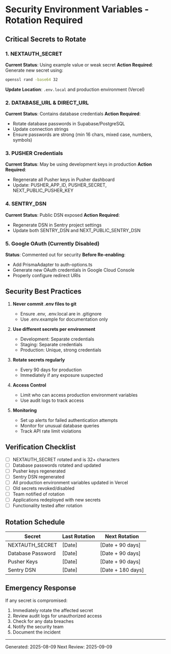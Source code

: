 # Security Environment Variables - Rotation Required

## Critical Secrets to Rotate

### 1. NEXTAUTH_SECRET
**Current Status**: Using example value or weak secret
**Action Required**: Generate new secret using:
```bash
openssl rand -base64 32
```
**Update Location**: `.env.local` and production environment (Vercel)

### 2. DATABASE_URL & DIRECT_URL
**Current Status**: Contains database credentials
**Action Required**: 
- Rotate database passwords in Supabase/PostgreSQL
- Update connection strings
- Ensure passwords are strong (min 16 chars, mixed case, numbers, symbols)

### 3. PUSHER Credentials
**Current Status**: May be using development keys in production
**Action Required**:
- Regenerate all Pusher keys in Pusher dashboard
- Update: PUSHER_APP_ID, PUSHER_SECRET, NEXT_PUBLIC_PUSHER_KEY

### 4. SENTRY_DSN
**Current Status**: Public DSN exposed
**Action Required**:
- Regenerate DSN in Sentry project settings
- Update both SENTRY_DSN and NEXT_PUBLIC_SENTRY_DSN

### 5. Google OAuth (Currently Disabled)
**Status**: Commented out for security
**Before Re-enabling**:
- Add PrismaAdapter to auth-options.ts
- Generate new OAuth credentials in Google Cloud Console
- Properly configure redirect URIs

## Security Best Practices

1. **Never commit .env files to git**
   - Ensure .env, .env.local are in .gitignore
   - Use .env.example for documentation only

2. **Use different secrets per environment**
   - Development: Separate credentials
   - Staging: Separate credentials  
   - Production: Unique, strong credentials

3. **Rotate secrets regularly**
   - Every 90 days for production
   - Immediately if any exposure suspected

4. **Access Control**
   - Limit who can access production environment variables
   - Use audit logs to track access

5. **Monitoring**
   - Set up alerts for failed authentication attempts
   - Monitor for unusual database queries
   - Track API rate limit violations

## Verification Checklist

- [ ] NEXTAUTH_SECRET rotated and is 32+ characters
- [ ] Database passwords rotated and updated
- [ ] Pusher keys regenerated
- [ ] Sentry DSN regenerated
- [ ] All production environment variables updated in Vercel
- [ ] Old secrets revoked/disabled
- [ ] Team notified of rotation
- [ ] Applications redeployed with new secrets
- [ ] Functionality tested after rotation

## Rotation Schedule

| Secret | Last Rotation | Next Rotation |
|--------|--------------|---------------|
| NEXTAUTH_SECRET | [Date] | [Date + 90 days] |
| Database Password | [Date] | [Date + 90 days] |
| Pusher Keys | [Date] | [Date + 90 days] |
| Sentry DSN | [Date] | [Date + 180 days] |

## Emergency Response

If any secret is compromised:
1. Immediately rotate the affected secret
2. Review audit logs for unauthorized access
3. Check for any data breaches
4. Notify the security team
5. Document the incident

---
Generated: 2025-08-09
Next Review: 2025-09-09